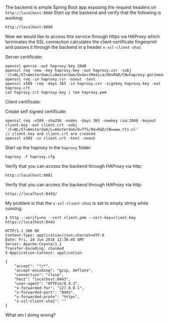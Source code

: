
The backend is simple Spring Boot app exposing the request headers on `http://localhost:8080`
Start up the backend and verify that the following is working:
```
http://localhost:8080
```

Now we would like to access this service through https via HAProxy which terminates the SSL connection calculates
the client certificate fingerprint and passes it through the backend in a header `x-ssl-client-sha1`


Server certificate:

```
openssl genrsa -out haproxy.key 2048
openssl req -new -key haproxy.key -out haproxy.csr -subj '/C=NL/ST=Amsterdam/L=Amsterdam/O=GeriMedica/OU=R&D/CN=haproxy.gerimedica.nl'
openssl req -in haproxy.csr -noout -text
openssl x509 -req -days 365 -in haproxy.csr -signkey haproxy.key -out haproxy.crt
cat haproxy.crt haproxy.key | tee haproxy.pem
```

Client certificate:

Create self signed certificate:
```
openssl req -x509 -sha256 -nodes -days 365 -newkey rsa:2048 -keyout client.key -out client.crt -subj '/C=NL/ST=Amsterdam/L=Amsterdam/O=TTS/OU=R&D/CN=www.tts.nl'
// client.key and client.crt are created
openssl x509 -in client.crt -text -noout
```



Start up the haproxy in the `haproxy` folder

```
haproxy -f haproxy.cfg
```

Verify that you can access the backend through HAProxy via http:

```
http://localhost:8081
```

Verify that you can access the backend through HAProxy via http:

```
https://localhost:8443/

```


My problem is that the `x-ssl-client-sha1` is set to empty string while running:

```
$ http --verify=no --cert client.pem --cert-key=client.key https://localhost:8443

HTTP/1.1 200 OK
Content-Type: application/json;charset=UTF-8
Date: Fri, 24 Jun 2016 12:36:45 GMT
Server: Apache-Coyote/1.1
Transfer-Encoding: chunked
X-Application-Context: application

{
    "accept": "*/*",
    "accept-encoding": "gzip, deflate",
    "connection": "close",
    "host": "localhost:8443",
    "user-agent": "HTTPie/0.9.3",
    "x-forwarded-for": "127.0.0.1",
    "x-forwarded-port": "8443",
    "x-forwarded-proto": "https",
    "x-ssl-client-sha1": ""
}
```

What am I doing wrong?
